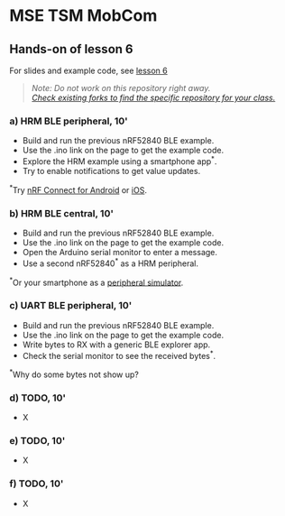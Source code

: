 # MSE TSM MobCom
## Hands-on of lesson 6
For slides and example code, see [lesson 6](../../../mse-tsm-mobcom/blob/master/06/README.md)

> *Note: Do not work on this repository right away.*<br/>
> *[Check existing forks to find the specific repository for your class.](../../network/members)*

### a) HRM BLE peripheral, 10'
* Build and run the previous nRF52840 BLE example.
* Use the .ino link on the page to get the example code.
* Explore the HRM example using a smartphone app<sup>*</sup>.
* Try to enable notifications to get value updates.

<sup>*</sup>Try [nRF Connect for Android](https://play.google.com/store/apps/details?id=no.nordicsemi.android.mcp) or [iOS](https://apps.apple.com/us/app/nrf-connect/id1054362403).

### b) HRM BLE central, 10'
* Build and run the previous nRF52840 BLE example.
* Use the .ino link on the page to get the example code.
* Open the Arduino serial monitor to enter a message.
* Use a second nRF52840<sup>*</sup> as a HRM peripheral.

<sup>*</sup>Or your smartphone as a [peripheral simulator](https://play.google.com/store/search?q=BLE%20peripheral%20simulator&c=apps&hl=en_US&gl=US).

### c) UART BLE peripheral, 10'
* Build and run the previous nRF52840 BLE example.
* Use the .ino link on the page to get the example code.
* Write bytes to RX with a generic BLE explorer app.
* Check the serial monitor to see the received bytes<sup>*</sup>.

<sup>*</sup>Why do some bytes not show up?

### d) TODO, 10'
* X

### e) TODO, 10'
* X

### f) TODO, 10'
* X
